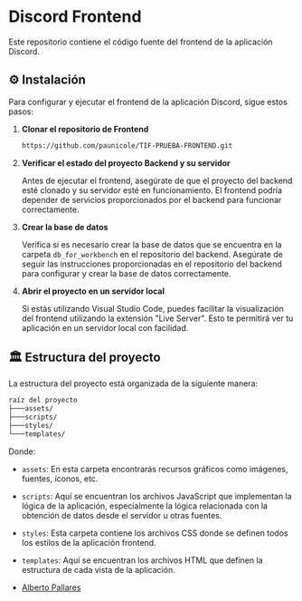 # Discord Frontend

Este repositorio contiene el código fuente del frontend de la aplicación Discord.

## ⚙️ Instalación

Para configurar y ejecutar el frontend de la aplicación Discord, sigue estos pasos:

1. **Clonar el repositorio de Frontend**
   
   ```bash
   https://github.com/paunicole/TIF-PRUEBA-FRONTEND.git
   ```

2. **Verificar el estado del proyecto Backend y su servidor**
   
   Antes de ejecutar el frontend, asegúrate de que el proyecto del backend esté clonado y su servidor esté en funcionamiento. El frontend podría depender de servicios proporcionados por el backend para funcionar correctamente.

4. **Crear la base de datos**
   
   Verifica si es necesario crear la base de datos que se encuentra en la carpeta `db_for_workbench` en el repositorio del backend. Asegúrate de seguir las instrucciones proporcionadas en el repositorio del backend para configurar y crear la base de datos correctamente.

6. **Abrir el proyecto en un servidor local**
   
   Si estás utilizando Visual Studio Code, puedes facilitar la visualización del frontend utilizando la extensión "Live Server". Esto te permitirá ver tu aplicación en un servidor local con facilidad.


## 🏛️ Estructura del proyecto

La estructura del proyecto está organizada de la siguiente manera:

```bash
raíz del proyecto
├───assets/
├───scripts/
├───styles/
└───templates/
```
Donde:
- `assets`: En esta carpeta encontrarás recursos gráficos como imágenes, fuentes, íconos, etc.

- `scripts`: Aquí se encuentran los archivos JavaScript que implementan la lógica de la aplicación, especialmente la lógica relacionada con la obtención de datos desde el servidor u otras fuentes.

- `styles`: Esta carpeta contiene los archivos CSS donde se definen todos los estilos de la aplicación frontend.

- `templates`: Aquí se encuentran los archivos HTML que definen la estructura de cada vista de la aplicación.

- [Alberto Pallares](https://github.com/betomago2)